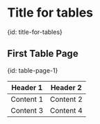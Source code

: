 # Title for tables
{id: title-for-tables}

## First Table Page
{id: table-page-1}

| Header 1  | Header 2  |
| --------- | --------- |
| Content 1 | Content 2 |
| Content 3 | Content 4 |

